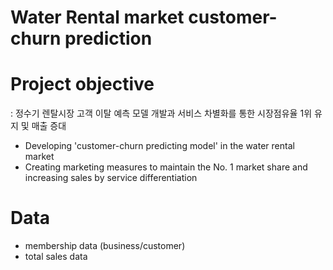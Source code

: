 # Water Rental market customer-churn prediction

# Project objective 
 : 정수기 렌탈시장 고객 이탈 예측 모델 개발과 서비스 차별화를 통한 시장점유율 1위 유지 및 매출 증대
- Developing 'customer-churn predicting model' in the water rental market
- Creating marketing measures to maintain the No. 1 market share and increasing sales by service differentiation  

# Data
- membership data (business/customer)
- total sales data 
